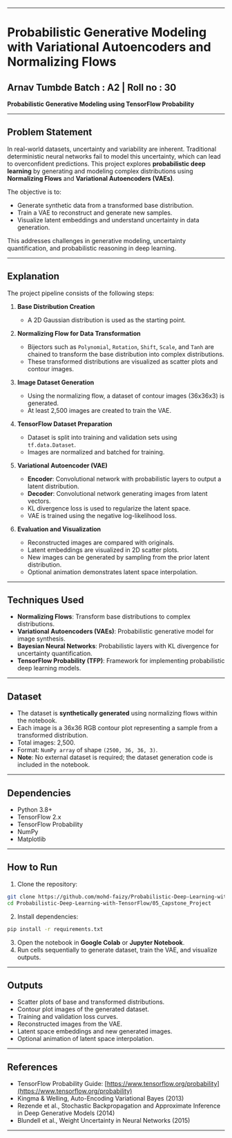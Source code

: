 
---

# Probabilistic Generative Modeling with Variational Autoencoders and Normalizing Flows

## Arnav Tumbde Batch : A2 | Roll no : 30 

**Probabilistic Generative Modeling using TensorFlow Probability**

---

## Problem Statement

In real-world datasets, uncertainty and variability are inherent. Traditional deterministic neural networks fail to model this uncertainty, which can lead to overconfident predictions. This project explores **probabilistic deep learning** by generating and modeling complex distributions using **Normalizing Flows** and **Variational Autoencoders (VAEs)**.

The objective is to:

* Generate synthetic data from a transformed base distribution.
* Train a VAE to reconstruct and generate new samples.
* Visualize latent embeddings and understand uncertainty in data generation.

This addresses challenges in generative modeling, uncertainty quantification, and probabilistic reasoning in deep learning.

---

## Explanation

The project pipeline consists of the following steps:

1. **Base Distribution Creation**

   * A 2D Gaussian distribution is used as the starting point.

2. **Normalizing Flow for Data Transformation**

   * Bijectors such as `Polynomial`, `Rotation`, `Shift`, `Scale`, and `Tanh` are chained to transform the base distribution into complex distributions.
   * These transformed distributions are visualized as scatter plots and contour images.

3. **Image Dataset Generation**

   * Using the normalizing flow, a dataset of contour images (36x36x3) is generated.
   * At least 2,500 images are created to train the VAE.

4. **TensorFlow Dataset Preparation**

   * Dataset is split into training and validation sets using `tf.data.Dataset`.
   * Images are normalized and batched for training.

5. **Variational Autoencoder (VAE)**

   * **Encoder**: Convolutional network with probabilistic layers to output a latent distribution.
   * **Decoder**: Convolutional network generating images from latent vectors.
   * KL divergence loss is used to regularize the latent space.
   * VAE is trained using the negative log-likelihood loss.

6. **Evaluation and Visualization**

   * Reconstructed images are compared with originals.
   * Latent embeddings are visualized in 2D scatter plots.
   * New images can be generated by sampling from the prior latent distribution.
   * Optional animation demonstrates latent space interpolation.

---

## Techniques Used

* **Normalizing Flows**: Transform base distributions to complex distributions.
* **Variational Autoencoders (VAEs)**: Probabilistic generative model for image synthesis.
* **Bayesian Neural Networks**: Probabilistic layers with KL divergence for uncertainty quantification.
* **TensorFlow Probability (TFP)**: Framework for implementing probabilistic deep learning models.

---

## Dataset

* The dataset is **synthetically generated** using normalizing flows within the notebook.
* Each image is a 36x36 RGB contour plot representing a sample from a transformed distribution.
* Total images: 2,500.
* Format: `NumPy array` of shape `(2500, 36, 36, 3)`.
* **Note**: No external dataset is required; the dataset generation code is included in the notebook.

---

## Dependencies

* Python 3.8+
* TensorFlow 2.x
* TensorFlow Probability
* NumPy
* Matplotlib

---

## How to Run

1. Clone the repository:

```bash
git clone https://github.com/mohd-faizy/Probabilistic-Deep-Learning-with-TensorFlow.git
cd Probabilistic-Deep-Learning-with-TensorFlow/05_Capstone_Project
```

2. Install dependencies:

```bash
pip install -r requirements.txt
```

3. Open the notebook in **Google Colab** or **Jupyter Notebook**.
4. Run cells sequentially to generate dataset, train the VAE, and visualize outputs.

---

## Outputs

* Scatter plots of base and transformed distributions.
* Contour plot images of the generated dataset.
* Training and validation loss curves.
* Reconstructed images from the VAE.
* Latent space embeddings and new generated images.
* Optional animation of latent space interpolation.

---

## References

* TensorFlow Probability Guide: [https://www.tensorflow.org/probability](https://www.tensorflow.org/probability)
* Kingma & Welling, Auto-Encoding Variational Bayes (2013)
* Rezende et al., Stochastic Backpropagation and Approximate Inference in Deep Generative Models (2014)
* Blundell et al., Weight Uncertainty in Neural Networks (2015)

---
